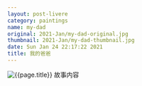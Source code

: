 ```yaml
---
layout: post-livere
category: paintings
name: my-dad
original: 2021-Jan/my-dad-original.jpg
thumbnail: 2021-Jan/my-dad-thumbnail.jpg
date: Sun Jan 24 22:17:22 2021
title: 我的爸爸
---
```


![{{page.title}}](/gallery/{{page.category}}/{{page.original}})
故事内容
